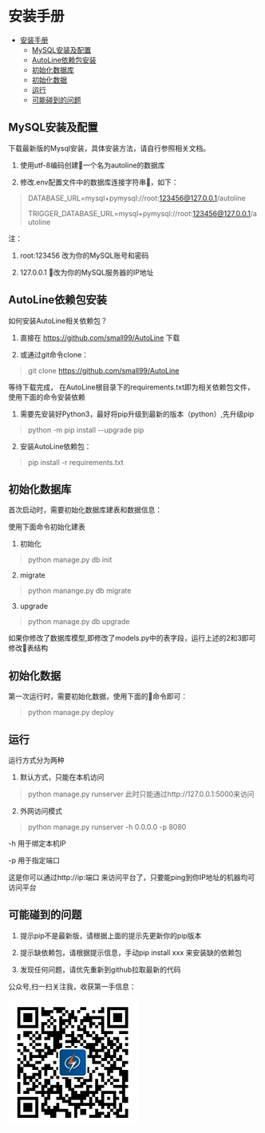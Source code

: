# 安装手册

<!-- TOC -->

- [安装手册](#安装手册)
    - [MySQL安装及配置](#mysql安装及配置)
    - [AutoLine依赖包安装](#autoline依赖包安装)
    - [初始化数据库](#初始化数据库)
    - [初始化数据](#初始化数据)
    - [运行](#运行)
    - [可能碰到的问题](#可能碰到的问题)

<!-- /TOC -->

## MySQL安装及配置

下载最新版的Mysql安装，具体安装方法，请自行参照相关文档。

1. 使用utf-8编码创建一个名为autoline的数据库

2. 修改.env配置文件中的数据库连接字符串，如下：

> 
>DATABASE_URL=mysql+pymysql://root:123456@127.0.0.1/autoline
>
>TRIGGER_DATABASE_URL=mysql+pymysql://root:123456@127.0.0.1/autoline
> 

注：  
1. root:123456 改为你的MySQL账号和密码

2. 127.0.0.1 改为你的MySQL服务器的IP地址

## AutoLine依赖包安装

如何安装AutoLine相关依赖包？
1. 直接在 https://github.com/small99/AutoLine 下载

2. 或通过git命令clone：
> git clone https://github.com/small99/AutoLine

等待下载完成， 在AutoLine根目录下的requirements.txt即为相关依赖包文件，使用下面的命令安装依赖

1. 需要先安装好Python3，最好将pip升级到最新的版本（python）,先升级pip

> python -m pip install --upgrade pip

2. 安装AutoLine依赖包：

> pip install -r requirements.txt

## 初始化数据库

首次启动时，需要初始化数据库建表和数据信息：

使用下面命令初始化建表

1. 初始化
> python manage.py db init
2. migrate
> python manange.py db migrate
3. upgrade
> python manage.py db upgrade

如果你修改了数据库模型,即修改了models.py中的表字段，运行上述的2和3即可修改表结构

## 初始化数据
第一次运行时，需要初始化数据，使用下面的命令即可：

> python manage.py deploy

## 运行

运行方式分为两种
1. 默认方式，只能在本机访问
> python manage.py runserver
此时只能通过http://127.0.0.1:5000来访问

2. 外网访问模式
> python manage.py runserver -h 0.0.0.0 -p 8080

-h 用于绑定本机IP

-p 用于指定端口

这是你可以通过http://ip:端口 来访问平台了，只要能ping到你IP地址的机器均可访问平台

## 可能碰到的问题

1. 提示pip不是最新版，请根据上面的提示先更新你的pip版本

2. 提示缺依赖包，请根据提示信息，手动pip install xxx 来安装缺的依赖包

3. 发现任何问题，请优先重新到github拉取最新的代码

公众号,扫一扫关注我，收获第一手信息：

![开源优测](../../app/static/images/deeptest.jpg)
